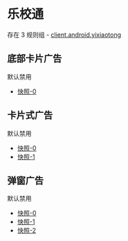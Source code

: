 # 乐校通

存在 3 规则组 - [client.android.yixiaotong](/src/apps/client.android.yixiaotong.ts)

## 底部卡片广告

默认禁用

- [快照-0](https://i.gkd.li/import/13448963)

## 卡片式广告

默认禁用

- [快照-0](https://i.gkd.li/import/13451010)
- [快照-1](https://i.gkd.li/import/13450887)

## 弹窗广告

默认禁用

- [快照-0](https://i.gkd.li/import/13055837)
- [快照-1](https://i.gkd.li/import/13060116)
- [快照-2](https://i.gkd.li/import/13625511)
